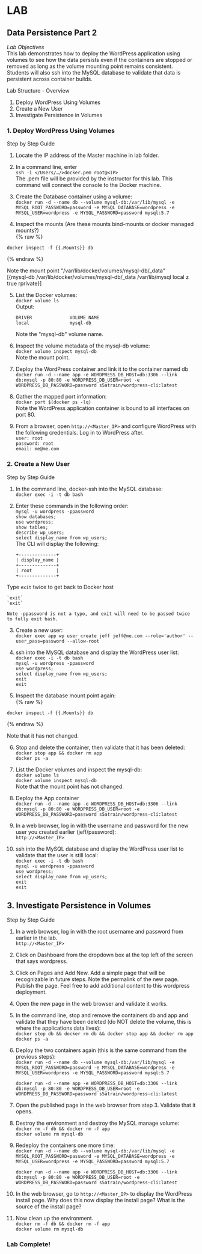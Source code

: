 # LAB
## Data Persistence Part 2
*Lab Objectives*  
This lab demonstrates how to deploy the WordPress application using volumes to see how the data persists even if the containers are stopped or removed as long as the volume mounting point remains consistent. Students will also ssh into the MySQL database to validate that data is persistent across container builds.

Lab Structure - Overview
1.	Deploy WordPress Using Volumes
2.	Create a New User
3.	Investigate Persistence in Volumes

### 1. Deploy WordPress Using Volumes
Step by Step Guide
1.	Locate the IP address of the Master machine in lab folder.

2.	In a command line, enter  
`ssh -i </Users/…/>docker.pem root@<IP>`  
The .pem file will be provided by the instructor for this lab. This command will connect the console to the Docker machine.

3.	Create the Database container using a volume:  
`docker run -d --name db --volume mysql-db:/var/lib/mysql -e MYSQL_ROOT_PASSWORD=password -e MYSQL_DATABASE=wordpress -e MYSQL_USER=wordpress -e MYSQL_PASSWORD=password mysql:5.7`

4.	Inspect the mounts (Are these mounts bind-mounts or docker managed mounts?)  
{% raw %}
```
docker inspect -f {{.Mounts}} db
```
{% endraw %}
  
Note the mount point "/var/lib/docker/volumes/mysql-db/_data"  
[{mysql-db /var/lib/docker/volumes/mysql-db/_data /var/lib/mysql local z true rprivate}]

5.	List the Docker volumes:  
`docker volume ls`  
Output:  
    ```
    DRIVER              VOLUME NAME
    local               mysql-db
    ```
    Note the "mysql-db" volume name.

6.	Inspect the volume metadata of the mysql-db volume:  
`docker volume inspect mysql-db`  
Note the mount point.

7.	Deploy the WordPress container and link it to the container named db  
`docker run -d --name app -e WORDPRESS_DB_HOST=db:3306 --link db:mysql -p 80:80 -e WORDPRESS_DB_USER=root -e WORDPRESS_DB_PASSWORD=password s5atrain/wordpress-cli:latest`

8.	Gather the mapped port information:  
`docker port $(docker ps -lq)`  
Note the WordPress application container is bound to all interfaces on port 80.

9.	From a browser, open `http://<Master_IP>` and configure WordPress with the following credentials. Log in to WordPress after.  
`user: root`  
`password: root`  
`email: me@me.com`  

### 2. Create a New User
Step by Step Guide
1.	In the command line, docker-ssh into the MySQL database:  
`docker exec -i -t db bash`

2.	Enter these commands in the following order:  
`mysql -u wordpress -ppassword`  
`show databases;`  
`use wordpress;`  
`show tables;`  
`describe wp_users;`  
`select display_name from wp_users;`  
The CLI will display the following:  
    ```
    +--------------+
    | display_name |
    +--------------+
    | root         |
    +--------------+
    ```
Type `exit` twice to get back to Docker host
    
    `exit`  
    `exit`
   
    Note -ppassword is not a typo, and exit will need to be passed twice to fully exit bash. 

3.	Create a new user:  
`docker exec app wp user create jeff jeff@me.com --role='author' --user_pass=password --allow-root`

4.	ssh into the MySQL database and display the WordPress user list:  
`docker exec -i -t db bash`  
`mysql -u wordpress -ppassword`  
`use wordpress;`  
`select display_name from wp_users;`  
`exit`  
`exit`  

5.	Inspect the database mount point again:  
{% raw %}
```
docker inspect -f {{.Mounts}} db  
```
{% endraw %}

Note that it has not changed.

6.	Stop and delete the container, then validate that it has been deleted:  
`docker stop app && docker rm app`  
`docker ps -a`

7.	List the Docker volumes and inspect the mysql-db:  
`docker volume ls`  
`docker volume inspect mysql-db`  
Note that the mount point has not changed.

8.	Deploy the App container  
`docker run -d --name app -e WORDPRESS_DB_HOST=db:3306 --link db:mysql -p 80:80 -e WORDPRESS_DB_USER=root -e WORDPRESS_DB_PASSWORD=password s5atrain/wordpress-cli:latest`

9.	In a web browser, log in with the username and password for the new user you created earlier (jeff/password):  
`http://<Master_IP>`

10.	ssh into the MySQL database and display the WordPress user list to validate that the user is still local:  
`docker exec -i -t db bash`  
`mysql -u wordpress -ppassword`  
`use wordpress;`  
`select display_name from wp_users;`  
`exit`  
`exit`  

## 3. Investigate Persistence in Volumes
Step by Step Guide
1.	In a web browser, log in with the root username and password from earlier in the lab.  
`http://<Master_IP>`

2.	Click on Dashboard from the dropdown box at the top left of the screen that says wordpress.  

3.	Click on Pages and Add New. Add a simple page that will be recognizable in future steps. Note the permalink of the new page. Publish the page. Feel free to add additional content to this wordpress deployment. 

4.	Open the new page in the web browser and validate it works.

5.	In the command line, stop and remove the containers db and app and validate that they have been deleted (do NOT delete the volume, this is where the applications data lives):  
`docker stop db && docker rm db && docker stop app && docker rm app`  
`docker ps -a`

6.	Deploy the two containers again (this is the same command from the previous steps):  
    `docker run -d --name db --volume mysql-db:/var/lib/mysql -e MYSQL_ROOT_PASSWORD=password -e MYSQL_DATABASE=wordpress -e MYSQL_USER=wordpress -e MYSQL_PASSWORD=password mysql:5.7`  

    `docker run -d --name app -e WORDPRESS_DB_HOST=db:3306 --link db:mysql -p 80:80 -e WORDPRESS_DB_USER=root -e WORDPRESS_DB_PASSWORD=password s5atrain/wordpress-cli:latest`

7.	Open the published page in the web browser from step 3. Validate that it opens.  

8.	Destroy the environment and destroy the MySQL manage volume:  
`docker rm -f db && docker rm -f app`  
`docker volume rm mysql-db`

9.	Redeploy the containers one more time:  
    `docker run -d --name db --volume mysql-db:/var/lib/mysql -e MYSQL_ROOT_PASSWORD=password -e MYSQL_DATABASE=wordpress -e MYSQL_USER=wordpress -e MYSQL_PASSWORD=password mysql:5.7` 

    `docker run -d --name app -e WORDPRESS_DB_HOST=db:3306 --link db:mysql -p 80:80 -e WORDPRESS_DB_USER=root -e WORDPRESS_DB_PASSWORD=password s5atrain/wordpress-cli:latest`

10.	In the web browser, go to `http://<Master_IP>` to display the WordPress install page. Why does this now display the install page?  What is the source of the install page? 

11.	Now clean up the environment.  
`docker rm -f db && docker rm -f app`  
`docker volume rm mysql-db`

### Lab Complete!


<!-- 
LastTested: 2018-09-28
OS: Ubuntu 18.04
DockerVersion: 18.06.1-ce, build e68fc7a
-->

